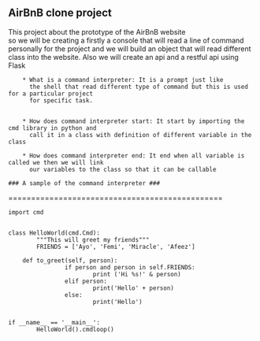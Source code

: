 ## AirBnB clone project ##

This project about the prototype of the AirBnB website                                                                                  
so we will be creating a firstly a console that will read a line of command                                                             
personally for the project and we will build an object that will read different                                                         
class into the website. Also we will create an api and a restful api using Flask                                                       


        * What is a command interpreter: It is a prompt just like                                                                       
          the shell that read different type of command but this is used for a particular project                                       
          for specific task.                                                                                                            

                                                                                                                                       
        * How does command interpreter start: It start by importing the cmd library in python and                                       
          call it in a class with definition of different variable in the class                                                         
                                                                                                                                        
        * How does command interpreter end: It end when all variable is called we then we will link                                     
          our variables to the class so that it can be callable                                                                         
                                                                                                                                        ### A sample of the command interpreter ###                                                                                          
===============================================                                            

	import cmd                                                                                                                              
                                                                                                                                        
	
	class HelloWorld(cmd.Cmd):                                                                                                              
        	"""This will greet my friends"""                                                                                                
        	FRIENDS = ['Ayo', 'Femi', 'Miracle', 'Afeez']                                                                                  
               
		def to_greet(self, person):                                                                                                     
                	if person and person in self.FRIENDS:                                                                                   
                        	print ('Hi %s!' & person)                                                                                       
                	elif person:                                                                                                            
                        	print('Hello' + person)                                                                                         
                	else:                                                                                                                   
                        	print('Hello')                                                                                                  

                                                                                                                                        
	if __name__ == '__main__':                                                                                                              
        	HelloWorld().cmdloop()
